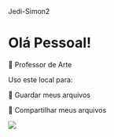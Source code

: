 Jedi-Simon2

# Olá Pessoal! #
🎨 Professor de Arte

Uso este local para:

🔸 Guardar meus arquivos

🔹 Compartilhar meus arquivos

![](https://media1.tenor.com/m/UHqZCx1Jrc4AAAAC/milk-mocha.gif)


